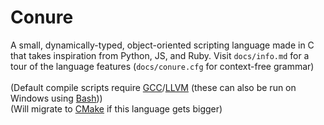# Conure
A small, dynamically-typed, object-oriented scripting language made in C that takes inspiration from Python, JS, and Ruby.
Visit `docs/info.md` for a tour of the language features (`docs/conure.cfg` for context-free grammar)<br/>
<br/>
(Default compile scripts require [GCC](https://gcc.gnu.org)/[LLVM](http://llvm.org) (these can also be run on Windows using [Bash](https://www.gnu.org/software/bash/)))<br/>
(Will migrate to [CMake](https://cmake.org) if this language gets bigger)
